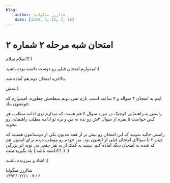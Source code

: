 ```yaml
---
blog:
    author: شااززز منگولیا
    date: [1394, 2, 11, 7, 16]
---
```

# امتحان شبه مرحله ۲ شماره ۲

<div class="cnt">
سلام سلام!!!:)<p>امیدوارم امتحان قبلی رو دوست داشته بوده باشید:)‌ </p>

<p>بالاخره امتحان دوم هم آماده شد.</p>
<p>اینمش.</p>
<p>اینم یه امتحان ۴ سواله و ۴ ساعته است. بازم نمی دونم سطحش چطوره. امیدوارم که خوشتون بیاد.</p>
<p>راستی یه راهنمایی کوچیک در مورد سوال ۴ هم هست که میذارم توی ادامه مطلب،‌ هر کس خواست ۵ نمره از سوال ۴ش رو بده به من و بره تو ادامه مطلب راهنمایی رو بخونه.</p>
<p>راستی جالبه بدونید که این امتحان رو بیش تر از همه مدیون یکی از دوستانتون هستید که چون ۲ تا سوالای امتحان قبلی از ایشون بود، من خودم رو موظف دیدم برای ایشون هم که شده یه امتحان دیگه آماده کنم. ببینید یه کمک از یه نفر چقدر می تونه اثر بزرگی داشته باشه:) یاد بگیرید ملت!!! :)‌ :)</p>
<p>شاد و سرزنده باشید!‌ :)</p>

</div>

<div class="blog-info">
    <div class="blog-author">شااززز منگولیا</div>
    <div class="blog-date">۱۳۹۴/۰۲/۱۱ ۰۷:۱۶</div>
</div>

